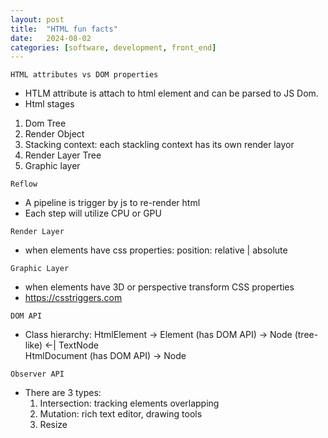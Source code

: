 ```yaml
---
layout: post
title:  "HTML fun facts"
date:   2024-08-02
categories: [software, development, front_end]
---
```


`HTML attributes vs DOM properties`
- HTLM attribute is attach to html element and can be parsed to JS Dom. 
- Html stages
1. Dom Tree
1. Render Object
1. Stacking context: each stackling context has its own render layor
1. Render Layer Tree
1. Graphic layer

`Reflow`
- A pipeline is trigger by js to re-render html
- Each step will utilize CPU or GPU

`Render Layer`
- when elements have css properties: position: relative | absolute

`Graphic Layer`
- when elements have 3D or perspective transform CSS properties
- https://csstriggers.com

`DOM API`
- Class hierarchy: HtmlElement -> Element (has DOM API) -> Node (tree-like) <-| TextNode   
                              HtmlDocument (has DOM API) -> Node

`Observer API`
- There are 3 types:
  1. Intersection: tracking elements overlapping
  1. Mutation: rich text editor, drawing tools
  1. Resize
